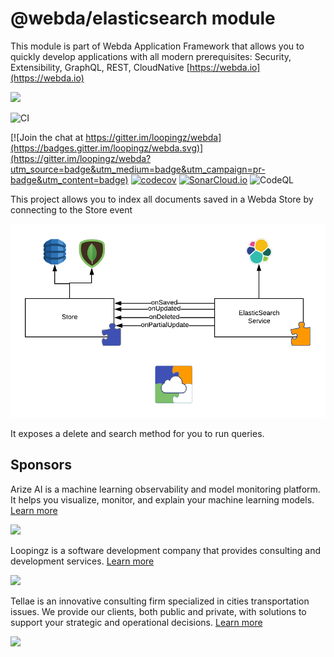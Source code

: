 # @webda/elasticsearch module

This module is part of Webda Application Framework that allows you to quickly develop applications with all modern prerequisites: Security, Extensibility, GraphQL, REST, CloudNative [https://webda.io](https://webda.io)

<img src="https://webda.io/images/webda.svg" width="128" />

![CI](https://github.com/loopingz/webda.io/workflows/CI/badge.svg)

[![Join the chat at https://gitter.im/loopingz/webda](https://badges.gitter.im/loopingz/webda.svg)](https://gitter.im/loopingz/webda?utm_source=badge&utm_medium=badge&utm_campaign=pr-badge&utm_content=badge)
[![codecov](https://codecov.io/gh/loopingz/webda.io/branch/main/graph/badge.svg?token=8N9DNM3K3O)](https://codecov.io/gh/loopingz/webda.io)
[![SonarCloud.io](https://sonarcloud.io/api/project_badges/measure?project=loopingz_webda.io&metric=alert_status)](https://sonarcloud.io/summary/new_code?id=loopingz_webda.io)
![CodeQL](https://github.com/loopingz/webda.io/workflows/CodeQL/badge.svg)

<!-- README_HEADER -->

This project allows you to index all documents saved in a Webda Store by connecting to the Store event

<img src="https://raw.githubusercontent.com/loopingz/webda-elasticsearch/master/docs/webda-elasticsearch.png" width="600px" />

It exposes a delete and search method for you to run queries.

<!-- README_FOOTER -->
## Sponsors

<!--
Support this project by becoming a sponsor. Your logo will show up here with a link to your website. [Become a sponsor](mailto:sponsor@webda.io)
-->

Arize AI is a machine learning observability and model monitoring platform. It helps you visualize, monitor, and explain your machine learning models. [Learn more](https://arize.com)

[<img src="https://arize.com/hubfs/arize/brand/arize-logomark-1.png" width="200">](https://arize.com)

Loopingz is a software development company that provides consulting and development services. [Learn more](https://loopingz.com)

[<img src="https://loopingz.com/images/logo.png" width="200">](https://loopingz.com)

Tellae is an innovative consulting firm specialized in cities transportation issues. We provide our clients, both public and private, with solutions to support your strategic and operational decisions. [Learn more](https://tellae.fr)

[<img src="https://tellae.fr/" width="200">](https://tellae.fr)
